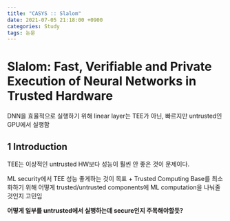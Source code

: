 ```yaml
---
title: "CASYS :: Slalom"
date: 2021-07-05 21:18:00 +0900
categories: Study
tags: 논문
---
```


# Slalom: Fast, Verifiable and Private Execution of Neural Networks in Trusted Hardware

DNN을 효율적으로 실행하기 위해 linear layer는 TEE가 아닌, 빠르지만 untrusted인 GPU에서 실행함

## 1 Introduction

TEE는 이상적인 untrusted HW보다 성능이 훨씬 안 좋은 것이 문제이다.

ML security에서 TEE 성능 좋게하는 것이 목표 + Trusted Computing Base를 최소화하기 위해 어떻게 trusted/untrusted components에 ML computation을 나눠줄 것인지 고민임

**어떻게 일부를 untrusted에서 실행하는데 secure인지 주목해야할듯?**